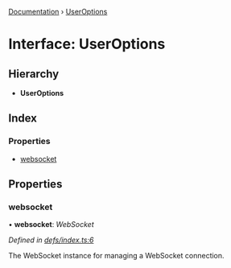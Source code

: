 [Documentation](../README.md) › [UserOptions](useroptions.md)

# Interface: UserOptions

## Hierarchy

* **UserOptions**

## Index

### Properties

* [websocket](useroptions.md#websocket)

## Properties

###  websocket

• **websocket**: *WebSocket*

*Defined in [defs/index.ts:6](https://github.com/badbatch/graphql-box/blob/b9b0d99/packages/websocket-manager/src/defs/index.ts#L6)*

The WebSocket instance for managing a
WebSocket connection.
